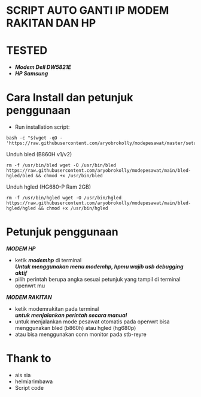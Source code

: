 # SCRIPT AUTO GANTI IP MODEM RAKITAN DAN HP

# TESTED
- ***Modem Dell DW5821E***
- ***HP Samsung***

# Cara Install dan petunjuk penggunaan
- Run installation script:
```
bash -c "$(wget -qO - 'https://raw.githubusercontent.com/aryobrokolly/modepesawat/master/setup.sh')"
```

Unduh bled (B860H v1/v2)
```
rm -f /usr/bin/bled wget -O /usr/bin/bled https://raw.githubusercontent.com/aryobrokolly/modepesawat/main/bled-hgled/bled && chmod +x /usr/bin/bled
```

Unduh hgled (HG680-P Ram 2GB)
```
rm -f /usr/bin/hgled wget -O /usr/bin/hgled https://raw.githubusercontent.com/aryobrokolly/modepesawat/main/bled-hgled/hgled && chmod +x /usr/bin/hgled
```
# Petunjuk penggunaan
  ***MODEM HP***
- ketik ***modemhp*** di terminal
  <br>***Untuk menggunakan menu modemhp, hpmu wajib usb debugging aktif***
- pilih perintah berupa angka sesuai petunjuk yang tampil di terminal openwrt mu


***MODEM RAKITAN***
- ketik modemrakitan pada terminal
  <br>***untuk menjalankan perintah secara manual***
- untuk menjalankan mode pesawat otomatis pada openwrt bisa menggunakan bled (b860h) atau hgled (hg680p)
- atau bisa menggunakan conn monitor pada stb-reyre


# Thank to
- ais sia
- helmiarimbawa
- Script code
